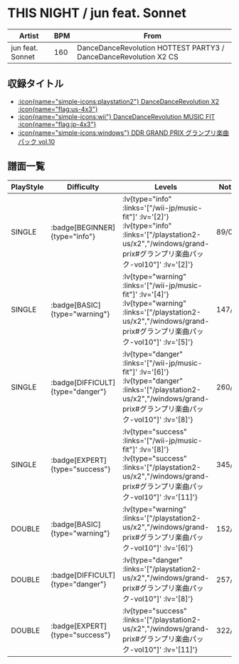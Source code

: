 # THIS NIGHT / jun feat. Sonnet

|Artist|BPM|From|
|------|---|----|
|jun feat. Sonnet|160|DanceDanceRevolution HOTTEST PARTY3 / DanceDanceRevolution X2 CS|

## 収録タイトル

- [ :icon{name="simple-icons:playstation2"} DanceDanceRevolution X2 :icon{name="flag:us-4x3"} ](/playstation2-us/x2)
- [ :icon{name="simple-icons:wii"} DanceDanceRevolution MUSIC FIT :icon{name="flag:jp-4x3"} ](/wii-jp/music-fit)
- [ :icon{name="simple-icons:windows"} DDR GRAND PRIX グランプリ楽曲パック vol.10](/windows/grand-prix#グランプリ楽曲パック-vol10)

## 譜面一覧

|PlayStyle|Difficulty|Levels|Notes|Movie|
|---------|----------|------|-----|-----|
|SINGLE| :badge[BEGINNER]{type="info"} | :lv{type="info" :links='["/wii-jp/music-fit"]' :lv='[2]'}  :lv{type="info" :links='["/playstation2-us/x2","/windows/grand-prix#グランプリ楽曲パック-vol10"]' :lv='[2]'} |89/0||
|SINGLE| :badge[BASIC]{type="warning"} | :lv{type="warning" :links='["/wii-jp/music-fit"]' :lv='[4]'}  :lv{type="warning" :links='["/playstation2-us/x2","/windows/grand-prix#グランプリ楽曲パック-vol10"]' :lv='[5]'} |147/22||
|SINGLE| :badge[DIFFICULT]{type="danger"} | :lv{type="danger" :links='["/wii-jp/music-fit"]' :lv='[6]'}  :lv{type="danger" :links='["/playstation2-us/x2","/windows/grand-prix#グランプリ楽曲パック-vol10"]' :lv='[8]'} |260/21||
|SINGLE| :badge[EXPERT]{type="success"} | :lv{type="success" :links='["/wii-jp/music-fit"]' :lv='[8]'}  :lv{type="success" :links='["/playstation2-us/x2","/windows/grand-prix#グランプリ楽曲パック-vol10"]' :lv='[11]'} |345/20||
|DOUBLE| :badge[BASIC]{type="warning"} | :lv{type="warning" :links='["/playstation2-us/x2","/windows/grand-prix#グランプリ楽曲パック-vol10"]' :lv='[6]'} |152/37||
|DOUBLE| :badge[DIFFICULT]{type="danger"} | :lv{type="danger" :links='["/playstation2-us/x2","/windows/grand-prix#グランプリ楽曲パック-vol10"]' :lv='[8]'} |257/39||
|DOUBLE| :badge[EXPERT]{type="success"} | :lv{type="success" :links='["/playstation2-us/x2","/windows/grand-prix#グランプリ楽曲パック-vol10"]' :lv='[11]'} |322/47||
